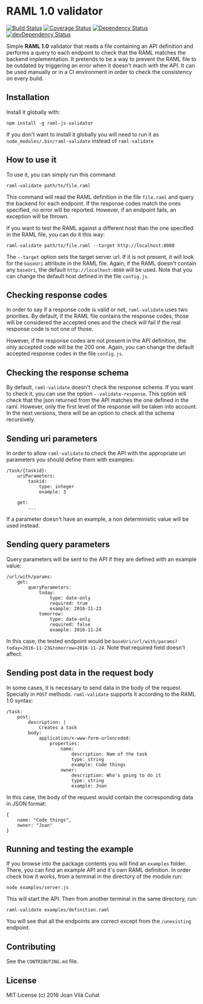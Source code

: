 # RAML 1.0 validator

[![Build Status](https://travis-ci.org/joanvila/raml-js-validator.svg?branch=master)](https://travis-ci.org/joanvila/raml-js-validator)
[![Coverage Status](https://coveralls.io/repos/github/joanvila/raml-js-validator/badge.svg?branch=master)](https://coveralls.io/github/joanvila/raml-js-validator?branch=master)
[![Dependency Status](https://david-dm.org/joanvila/raml-js-validator/status.svg)](https://david-dm.org/joanvila/raml-js-validator)
[![devDependency Status](https://david-dm.org/joanvila/raml-js-validator/dev-status.svg)](https://david-dm.org/joanvila/raml-js-validator?type=dev)

Simple **RAML 1.0** validator that reads a file containing an API definition and performs a query to each endpoint to check that the RAML matches the backend implementation.
It pretends to be a way to prevent the RAML file to be outdated by triggering an error when it doesn't mach with the API. It can be used manually or in a CI environment in order to check the consistency on every build.

## Installation

Install it globally with:

```
npm install -g raml-js-validator
```

If you don't want to install it globally you will need to run it as `node_modules/.bin/raml-validate` instead of `raml-validate`

## How to use it

To use it, you can simply run this command:

```
raml-validate path/to/file.raml
```

This command will read the RAML definition in the file `file.raml` and query the backend for each endpoint. If the response codes match the ones specified, no error will be reported. However, if an endpoint fails, an exception will be thrown.

If you want to test the RAML against a different host than the one specified in the RAML file, you can do it this way:

```
raml-validate path/to/file.raml --target http://localhost:8080
```

The `--target` option sets the target server url. If it is not present, it will look for the `baseUri` attribute in the RAML file. Again, if the RAML doesn't contain any `baseUri`, the default `http://localhost:8080` will be used. Note that you can change the default host defined in the file `config.js`.

## Checking response codes

In order to say if a response code is valid or not, `raml-validate` uses two priorities. By default, if the RAML file contains the response codes, those will be considered the accepted ones and the check will fail if the real response code is not one of those.

However, if the response codes are not present in the API definition, the only accepted code will be the 200 one. Again, you can change the default accepted response codes in the file `config.js`.

## Checking the response schema

By default, `raml-validate` doesn't check the response schema. If you want to check it, you can use the option `--validate-response`. This option will check that the json returned from the API matches the one defined in the raml. However, only the first level of the response will be taken into account. In the next versions, there will be an option to check all the schema recursively.

## Sending uri parameters

In order to allow `raml-validate` to check the API with the appropriate uri parameters you should define them with examples:

```
/task/{taskid}:
    uriParameters:
        taskid:
            type: integer
            example: 3

    get:
        ...
```

If a parameter doesn't have an example, a non deterministic value will be used instead.

## Sending query parameters

Query parameters will be sent to the API if they are defined with an example value:

```
/url/with/params:
    get:
        queryParameters:
            today:
                type: date-only
                required: true
                example: 2016-11-23
            tomorrow:
                type: date-only
                required: false
                example: 2016-11-24
```

In this case, the tested endpoint would be `baseUri/url/with/params?today=2016-11-23&tomorrow=2016-11-24`. Note that required field doesn't affect.

## Sending post data in the request body

In some cases, it is necessary to send data in the body of the request. Specially in `POST` methods. `raml-validate` supports it according to the RAML 1.0 syntax:

```
/task:
    post:
        description: |
            Creates a task
        body:
            application/x-www-form-urlencoded:
                properties:
                    name:
                        description: Nam of the task
                        type: string
                        example: Code things
                    owner:
                        description: Who's going to do it
                        type: string
                        example: Joan
```

In this case, the body of the request would contain the corresponding data in JSON format:

```
{
    name: "Code things",
    owner: "Joan"
}
```

## Running and testing the example

If you browse into the package contents you will find an `examples` folder. There, you can find an example API and it's own RAML definition. In order check how it works, from a terminal in the directory of the module run:

```
node examples/server.js
```

This will start the API. Then from another terminal in the same directory, run:

```
raml-validate examples/definition.raml
```

You will see that all the endpoints are correct except from the `/unexisting` endpoint.

## Contributing

See the `CONTRIBUTING.md` file.

## License

MIT License (c) 2016 Joan Vilà Cuñat
